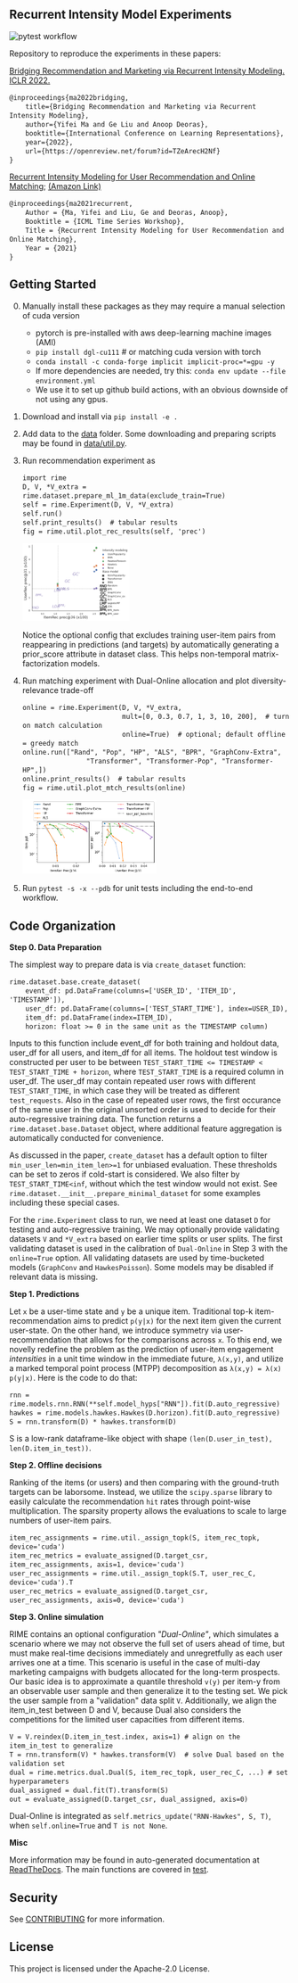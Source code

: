 ## Recurrent Intensity Model Experiments

![pytest workflow](https://github.com/awslabs/recurrent-intensity-model-experiments/actions/workflows/python-app.yml/badge.svg)

Repository to reproduce the experiments in these papers:

[Bridging Recommendation and Marketing via Recurrent Intensity Modeling. ICLR 2022.](https://openreview.net/forum?id=TZeArecH2Nf)
```
@inproceedings{ma2022bridging,
    title={Bridging Recommendation and Marketing via Recurrent Intensity Modeling},
    author={Yifei Ma and Ge Liu and Anoop Deoras},
    booktitle={International Conference on Learning Representations},
    year={2022},
    url={https://openreview.net/forum?id=TZeArecH2Nf}
}
```

[Recurrent Intensity Modeling for User Recommendation and Online Matching](http://roseyu.com/time-series-workshop/submissions/2021/TSW-ICML2021_paper_47.pdf);
[(Amazon Link)](https://www.amazon.science/publications/recurrent-intensity-modeling-for-user-recommendation-and-online-matching)

```
@inproceedings{ma2021recurrent,
    Author = {Ma, Yifei and Liu, Ge and Deoras, Anoop},
    Booktitle = {ICML Time Series Workshop},
    Title = {Recurrent Intensity Modeling for User Recommendation and Online Matching},
    Year = {2021}
}
```

## Getting Started

0. Manually install these packages as they may require a manual selection of cuda version
    - pytorch is pre-installed with aws deep-learning machine images (AMI)
    - `pip install dgl-cu111` # or matching cuda version with torch
    - `conda install -c conda-forge implicit implicit-proc=*=gpu -y`
    - If more dependencies are needed, try this: `conda env update --file environment.yml`
    - We use it to set up github build actions, with an obvious downside of not using any gpus.
1. Download and install via `pip install -e .`
2. Add data to the [data](data) folder. Some downloading and preparing scripts may be found in [data/util.py](data/util.py).
3. Run recommendation experiment as
    ```
    import rime
    D, V, *V_extra = rime.dataset.prepare_ml_1m_data(exclude_train=True)
    self = rime.Experiment(D, V, *V_extra)
    self.run()
    self.print_results()  # tabular results
    fig = rime.util.plot_rec_results(self, 'prec')
    ```

    <img src="figure/rec-ml-1m-prec.png" alt="rec-ml-1m-prec" width="40%"/>

    Notice the optional config that excludes training user-item pairs from reappearing in predictions (and targets) by automatically generating a prior_score attribute in dataset class. This helps non-temporal matrix-factorization models.

4. Run matching experiment with Dual-Online allocation and plot diversity-relevance trade-off
   ```
   online = rime.Experiment(D, V, *V_extra,
                            mult=[0, 0.3, 0.7, 1, 3, 10, 200],  # turn on match calculation
                            online=True)  # optional; default offline = greedy match
   online.run(["Rand", "Pop", "HP", "ALS", "BPR", "GraphConv-Extra",
                   "Transformer", "Transformer-Pop", "Transformer-HP",])
   online.print_results()  # tabular results
   fig = rime.util.plot_mtch_results(online)
   ```

    <img src="figure/online-ml-1m.png" alt="online-ml-1m" width="50%"/>

5. Run `pytest -s -x --pdb` for unit tests including the end-to-end workflow.

## Code Organization

**Step 0. Data Preparation**

The simplest way to prepare data is via `create_dataset` function:
```
rime.dataset.base.create_dataset(
    event_df: pd.DataFrame(columns=['USER_ID', 'ITEM_ID', 'TIMESTAMP']),
    user_df: pd.DataFrame(columns=['TEST_START_TIME'], index=USER_ID),
    item_df: pd.DataFrame(index=ITEM_ID),
    horizon: float >= 0 in the same unit as the TIMESTAMP column)
```
Inputs to this function include event_df for both training and holdout data, user_df for all users, and item_df for all items. The holdout test window is constructed per user to be between `TEST_START_TIME <= TIMESTAMP < TEST_START_TIME + horizon`, where `TEST_START_TIME` is a required column in user_df. The user_df may contain repeated user rows with different `TEST_START_TIME`, in which case they will be treated as different `test_requests`. Also in the case of repeated user rows, the first occurance of the same user in the original unsorted order is used to decide for their auto-regressive training data. The function returns a `rime.dataset.base.Dataset` object, where additional feature aggregation is automatically conducted for convenience.

As discussed in the paper, `create_dataset` has a default option to filter `min_user_len=min_item_len>=1` for unbiased evaluation. These thresholds can be set to zeros if cold-start is considered. We also filter by `TEST_START_TIME<inf`, without which the test window would not exist. See `rime.dataset.__init__.prepare_minimal_dataset` for some examples including these special cases.

For the `rime.Experiment` class to run, we need at least one dataset `D` for testing and auto-regressive training. We may optionally provide validating datasets `V` and `*V_extra` based on earlier time splits or user splits. The first validating dataset is used in the calibration of `Dual-Online` in Step 3 with the `online=True` option. All validating datasets are used by time-bucketed models (`GraphConv` and `HawkesPoisson`). Some models may be disabled if relevant data is missing.

**Step 1. Predictions**

Let `x` be a user-time state and `y` be a unique item. Traditional top-k item-recommendation aims to predict `p(y|x)` for the next item given the current user-state. On the other hand, we introduce symmetry via user-recommendation that allows for the comparisons across `x`. To this end, we novelly redefine the problem as the prediction of user-item engagement *intensities* in a unit time window in the immediate future, `λ(x,y)`, and utilize a marked temporal point process (MTPP) decomposition as `λ(x,y) = λ(x) p(y|x)`. Here is the code to do that:
```
rnn = rime.models.rnn.RNN(**self.model_hyps["RNN"]).fit(D.auto_regressive)
hawkes = rime.models.hawkes.Hawkes(D.horizon).fit(D.auto_regressive)
S = rnn.transform(D) * hawkes.transform(D)
```
S is a low-rank dataframe-like object with shape `(len(D.user_in_test), len(D.item_in_test))`.

**Step 2. Offline decisions**

Ranking of the items (or users) and then comparing with the ground-truth targets can be laborsome. Instead, we utilize the `scipy.sparse` library to easily calculate the recommendation `hit` rates through point-wise multiplication. The sparsity property allows the evaluations to scale to large numbers of user-item pairs.
```
item_rec_assignments = rime.util._assign_topk(S, item_rec_topk, device='cuda')
item_rec_metrics = evaluate_assigned(D.target_csr, item_rec_assignments, axis=1, device='cuda')
user_rec_assignments = rime.util._assign_topk(S.T, user_rec_C, device='cuda').T
user_rec_metrics = evaluate_assigned(D.target_csr, user_rec_assignments, axis=0, device='cuda')
```

**Step 3. Online simulation**

RIME contains an optional configuration *"Dual-Online"*, which simulates a scenario where we may not observe the full set of users ahead of time, but must make real-time decisions immediately and unregretfully as each user arrives one at a time.
This scenario is useful in the case of multi-day marketing campaigns with budgets allocated for the long-term prospects.
Our basic idea is to approximate a quantile threshold `v(y)` per item-y from an observable user sample and then generalize it to the testing set.
We pick the user sample from a "validation" data split `V`.
Additionally, we align the item_in_test between D and V, because Dual also considers the competitions for the limited user capacities from different items.
```
V = V.reindex(D.item_in_test.index, axis=1) # align on the item_in_test to generalize
T = rnn.transform(V) * hawkes.transform(V)  # solve Dual based on the validation set
dual = rime.metrics.dual.Dual(S, item_rec_topk, user_rec_C, ...) # set hyperparameters
dual_assigned = dual.fit(T).transform(S)
out = evaluate_assigned(D.target_csr, dual_assigned, axis=0)
```

Dual-Online is integrated as `self.metrics_update("RNN-Hawkes", S, T)`,
when `self.online=True` and `T is not None`.

**Misc**

More information may be found in auto-generated documentation at [ReadTheDocs](https://recurrent-intensity-model-experiments.readthedocs.io/).
The main functions are covered in [test](test).


## Security

See [CONTRIBUTING](CONTRIBUTING.md#security-issue-notifications) for more information.

## License

This project is licensed under the Apache-2.0 License.

